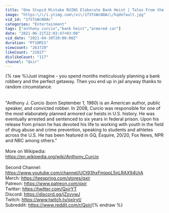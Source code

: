 ```yaml
---
title: "One Stupid Mistake RUINS Elaborate Bank Heist | Tales From the Bottle"
image: "https:\/\/i.ytimg.com\/vi\/1fSToWcN8Ac\/hqdefault.jpg"
vid_id: "1fSToWcN8Ac"
categories: "Entertainment"
tags: ["anthony curcio","bank heist","armored car"]
date: "2021-06-21T22:03:47+03:00"
vid_date: "2021-04-30T20:00:00Z"
duration: "PT10M1S"
viewcount: "263720"
likeCount: "21027"
dislikeCount: "117"
channel: "Qxir"
---
```

{% raw %}Just imagine - you spend months meticulously planning a bank robbery and the perfect getaway. Then you end up in jail anyway thanks to random circumstance.<br /><br /><br />&quot;Anthony J. Curcio (born September 1, 1980) is an American author, public speaker, and convicted robber. In 2008, Curcio was responsible for one of the most elaborately planned armored car heists in U.S. history. He was eventually arrested and sentenced to six years in federal prison. Upon his release from prison he has devoted his life to working with youth in the field of drug abuse and crime prevention, speaking to students and athletes across the U.S. He has been featured in GQ, Esquire, 20/20, Fox News, NPR and NBC among others.&quot;<br /><br />More on Wikipedia: <br /><a rel="nofollow" target="blank" href="https://en.wikipedia.org/wiki/Anthony_Curcio">https://en.wikipedia.org/wiki/Anthony_Curcio</a><br /><br />Second Channel: <a rel="nofollow" target="blank" href="https://www.youtube.com/channel/UCt93hxFmjppL5nLRAX94UrA">https://www.youtube.com/channel/UCt93hxFmjppL5nLRAX94UrA</a><br />Merch: <a rel="nofollow" target="blank" href="https://teespring.com/stores/qxir">https://teespring.com/stores/qxir</a><br />Patreon: <a rel="nofollow" target="blank" href="https://www.patreon.com/qxir">https://www.patreon.com/qxir</a><br />Twitter: <a rel="nofollow" target="blank" href="https://twitter.com/QxirYT">https://twitter.com/QxirYT</a><br />Discord: <a rel="nofollow" target="blank" href="https://discord.gg/jZzvvwJ">https://discord.gg/jZzvvwJ</a><br />Twitch: <a rel="nofollow" target="blank" href="https://www.twitch.tv/qxiryt/">https://www.twitch.tv/qxiryt/</a><br />Subreddit: <a rel="nofollow" target="blank" href="https://www.reddit.com/r/Qxir/">https://www.reddit.com/r/Qxir/</a>{% endraw %}
